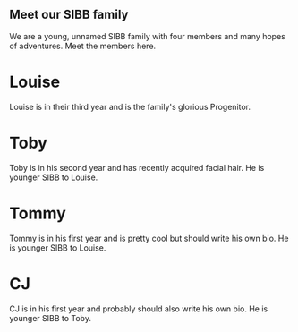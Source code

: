 ## Meet our SIBB family

We are a young, unnamed SIBB family with four members and many hopes of adventures. Meet the members here.

# Louise
Louise is in their third year and is the family's glorious Progenitor.

# Toby
Toby is in his second year and has recently acquired facial hair. He is younger SIBB to Louise.

# Tommy
Tommy is in his first year and is pretty cool but should write his own bio. He is younger SIBB to Louise.

# CJ
CJ is in his first year and probably should also write his own bio. He is younger SIBB to Toby.
